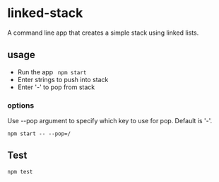 # linked-stack

A command line app that creates a simple stack using linked lists.

## usage

* Run the app
` npm start`
* Enter strings to push into stack
* Enter '-' to pop from stack


### options

Use --pop argument to specify which key to use for pop. Default  is '-'.

` npm start -- --pop=/ `

## Test
`npm test`